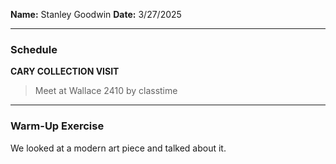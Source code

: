 **Name:** Stanley Goodwin
**Date:** 3/27/2025

---
### Schedule
**CARY COLLECTION VISIT**  
> Meet at Wallace 2410 by classtime

---
### Warm-Up Exercise
We looked at a modern art piece and talked about it.